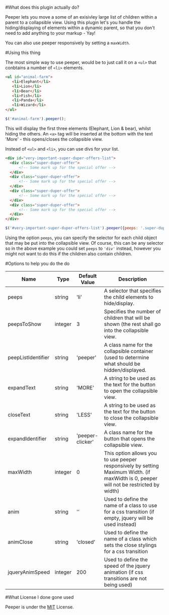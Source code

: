 #What does this plugin actually do?

Peeper lets you move a some of an exisivley large list of  children within a parent to a collapsible view. Using this plugin let's you handle the hiding/displaying of elements within a  dynamic parent, so that you don't need to add anything to your markup - Yay!

You can also use peeper responsively by setting a `maxWidth`.

#Using this thing

The most simple way to use peeper, would be to just call it on a `<ul>` that conbtains a number of `<li>` elements.

 ```html
<ul id="animal-farm">
	<li>Elephant</li>
	<li>Lion</li>
	<li>Bear</li>
	<li>Fish</li>
	<li>Panda</li>
	<li>Wizard</li>
</ul>
 ```

 ```javascript
$('#animal-farm').peeper();
 ```
 
 This will display the first three elements (Elephant, Lion & bear), whilst hiding the others. An `<a>` tag will be inserted at the bottom with the text 'More' - this opens/closes the collapsible view.
 
 Instead of `<ul>` and `<li>`, you can use divs for your list.
 
  ```html
<div id="very-important-super-duper-offers-list">
	<div class="super-duper-offer">
		<!-- Some mark up for the special offer -->
	</div>
	<div class="super-duper-offer">
		<!-- Some mark up for the special offer -->
	</div>
	<div class="super-duper-offer">
		<!-- Some mark up for the special offer -->
	</div>
	<div class="super-duper-offer">
		<!-- Some mark up for the special offer -->
	</div>
</div>
 ```

 ```javascript
$('#very-important-super-duper-offers-list').peeper({peeps: '.super-duper-offer', peepsToShow: 2});
 ```
 
 
Using the option `peeps`, you can specify the selector for each child object that may be put into the collapsible view. Of course, this can be any selector so in the above example you could set `peeps` to `'div'` instead, however you might not want to do this if the children also contain children.
 

#Options to help you do the do


| Name                      | Type                   | Default  Value   | Description                                                                                                                                                                        |
| -------------------|-----------------| ----------------|-----------------------------------------------------------------------------------------------------------------|
| peeps                      |string                  | 'li'                       | A selector that specifies the child elements to hide/display.                                                                                        |
| peepsToShow         |integer                | 3                         | Specifies the number of children that will be shown (the rest shall go into the collapsible view.                                |
| peepListIdentifier |string                  | 'peeper'              | A class name for the collapsible container (used to determine what should be hidden/displayed.                             |
| expandText            |string                  | 'MORE'               | A string to be used as the text for the button to open the collapsible view.                                                                 |
| closeText               |string                  | 'LESS'                | A string to be used as the text for the button to close the collapsible view.                                                                 |
| expandIdentifier    |string                   | 'peeper-clicker' | A class name for the button that opens the collapsible view.                                                                                       |
| maxWidth               |integer                 | 0                         | This option allows you to use peeper responsively by setting Maximum Width. (if maxWidth is 0, peeper will not be restricted by width)     |
| anim                       |string                   | ''                         | Used to define the name of a class to use for a css transition (if empty, jquery will be used instead)                       |
| animClose             |string                   | 'closed'              | Used to define the name of a class which sets the close stylings for a css transition                                                |
| jqueryAnimSpeed  |integer                 | 200                    | Used to define the speed of the jquery animation (if css transitions are not being used)                                           |


#What License I done gone used

Peeper is under the [MIT](//opensource.org/licenses/MIT) License.